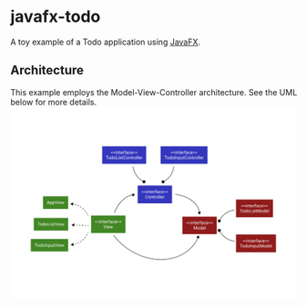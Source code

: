 # javafx-todo

A toy example of a Todo application using [JavaFX](https://openjfx.io/index.html).

## Architecture

This example employs the Model-View-Controller architecture. See the UML below for more details.
![javafx-todo's UML architecture diagram](docs/assets/architecture.png)
